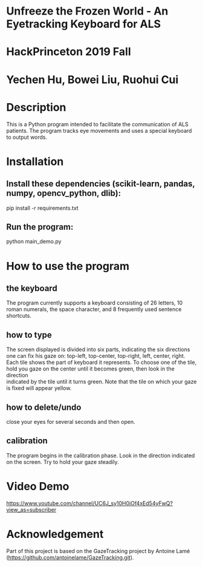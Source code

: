 # Unfreeze the Frozen World - An Eyetracking Keyboard for ALS
# HackPrinceton 2019 Fall
# Yechen Hu, Bowei Liu, Ruohui Cui


# Description
This is a Python program intended to facilitate the communication of ALS patients. The program tracks eye movements and uses a special keyboard to output words.


# Installation

## Install these dependencies (scikit-learn, pandas, numpy, opencv_python, dlib):
pip install -r requirements.txt

## Run the program:
python main_demo.py


# How to use the program

## the keyboard
The program currently supports a keyboard consisting of 26 letters, 10 roman numerals, the space character, and 8 frequently used sentence shortcuts.

## how to type
The screen displayed is divided into six parts, indicating the six directions one can fix his gaze on: top-left, top-center, top-right, left, center, right.
Each tile shows the part of keyboard it represents. To choose one of the tile, hold you gaze on the center until it becomes green, then look in the direction\
 indicated by the tile until it turns green. Note that the tile on which your gaze is fixed will appear yellow.

## how to delete/undo
close your eyes for several seconds and then open.

## calibration
The program begins in the calibration phase. Look in the direction indicated on the screen. Try to hold your gaze steadily.

# Video Demo
https://www.youtube.com/channel/UC6J_sy10H0jOf4xEd54yFwQ?view_as=subscriber

# Acknowledgement
Part of this project is based on the GazeTracking project by Antoine Lamé (https://github.com/antoinelame/GazeTracking.git).
